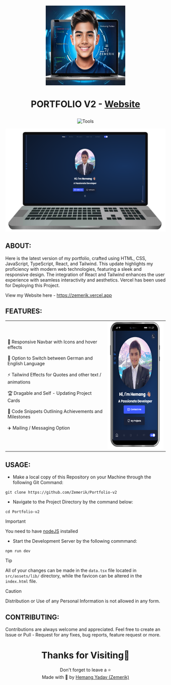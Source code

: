 <p align = "center">

<img src = "public/assets/icon.png" style = "height:250px;width:250px">

</p>

<h1 align = "center">

  PORTFOLIO V2 - [Website](https://zemerik.vercel.app)

</h1>

<div align = "center">

![Tools](https://skillicons.dev/icons?i=javascript,css,html,react,nodejs,tailwind,vscode,vercel,github&perline=25)

![Screenshot](public/github/screenshot_laptop.png)

</div>

## ABOUT:


Here is the latest version of my portfolio, crafted using HTML, CSS, JavaScript, TypeScript, React, and Tailwind. This update highlights my proficiency with modern web technologies, featuring a sleek and responsive design. The integration of React and Tailwind enhances the user experience with seamless interactivity and aesthetics. Vercel has been used for Deploying this Project. 

View my Website here - https://zemerik.vercel.app

## FEATURES:

<table align = "center">
  <tr>
    <td>
      🎩 Responsive Navbar with Icons and hover effects
      <br>
      <br>
      🤯 Option to Switch between German and English Language
      <br>
      <br>
      ⚡ Tailwind Effects for Quotes and other text / animations
      <br>
      <br>
      🏆 Dragable and Self - Updating Project Cards
      <br>
      <br>
      📝 Code Snippets Outlining Achievements and Milestones
      <br>
      <br>
      ✈️ Mailing / Messaging Option
    </td>
    <td>

  <img src = "public/github/screenshot_phone.png" style = "height: 400px; width: 250px">
    </td>
  </tr>
</table>

## USAGE:

- Make a local copy of this Repository on your Machine through the following Git Command:

```
git clone https://github.com/Zemerik/Portfolio-v2
```

- Navigate to the Project Directory by the command below:

```
cd Portfolio-v2
```

> [!Important]
> You need to have [nodeJS](https://nodejs.org/en) installed

- Start the Development Server by the following commmand:

```nodejs
npm run dev
```

> [!Tip]
> All of your changes can be made in the `data.tsx` file located in `src/assets/lib/` directory, while the favicon can be altered in the `index.html` file. 

> [!Caution]
> Distribution or Use of any Personal Information is not allowed in any form. 

## CONTRIBUTING:

Contributions are always welcome and appreciated. Feel free to create an Issue or Pull - Request for any fixes, bug reports, feature request or more. 

<h1 align = "center">
  Thanks for Visiting🙏
</h1>

<p align = "center">
  Don't forget to leave a ⭐
  <br>
  Made with 💖 by <a href = "https://github.com/Zemerik">Hemang Yadav (Zemerik)</a>
</p>
